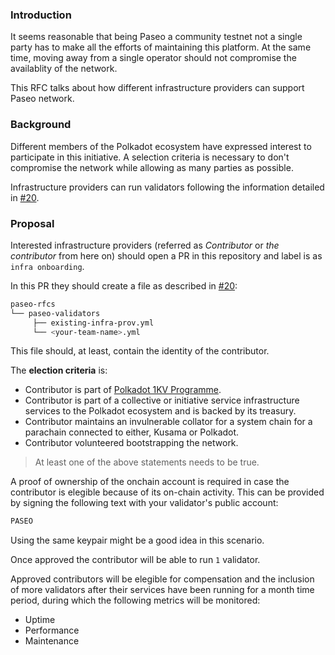 ### Introduction

It seems reasonable that being Paseo a community testnet not a single party has to make all the efforts of maintaining this platform. At the same time, moving away from a single operator should not compromise the availablity of the network.

This RFC talks about how different infrastructure providers can support Paseo network.

### Background

Different members of the Polkadot ecosystem have expressed interest to participate in this initiative. A selection criteria is necessary to don't compromise the network while allowing as many parties as possible. 

Infrastructure providers can run validators following the information detailed in [#20](https://github.com/paseo-network/paseo-rfcs/issues/20).

### Proposal

Interested infrastructure providers (referred as _Contributor_ or _the contributor_ from here on) should open a PR in this repository and label is as `infra onboarding`.

In this PR they should create a file as described in [#20](https://github.com/paseo-network/paseo-rfcs/issues/20):

```bash
paseo-rfcs
└── paseo-validators
     ├── existing-infra-prov.yml
     └── <your-team-name>.yml
```
This file should, at least, contain the identity of the contributor.

The **election criteria** is:

- Contributor is part of [Polkadot 1KV Programme](https://wiki.polkadot.network/docs/thousand-validators).
- Contributor is part of a collective or initiative service infrastructure services to the Polkadot ecosystem and is backed by its treasury.
- Contributor maintains an invulnerable collator for a system chain for a parachain connected to either, Kusama or Polkadot.
- Contributor volunteered bootstrapping the network.

> At least one of the above statements needs to be true.

A proof of ownership of the onchain account is required in case the contributor is elegible because of its on-chain activity. This can be provided by signing the following text with your validator's public account:

```bash
PASEO
```

Using the same keypair might be a good idea in this scenario.

Once approved the contributor will be able to run `1` validator.

Approved contributors will be elegible for compensation and the inclusion of more validators after their services have been running for a month time period, during which the following metrics will be monitored:

- Uptime
- Performance
- Maintenance